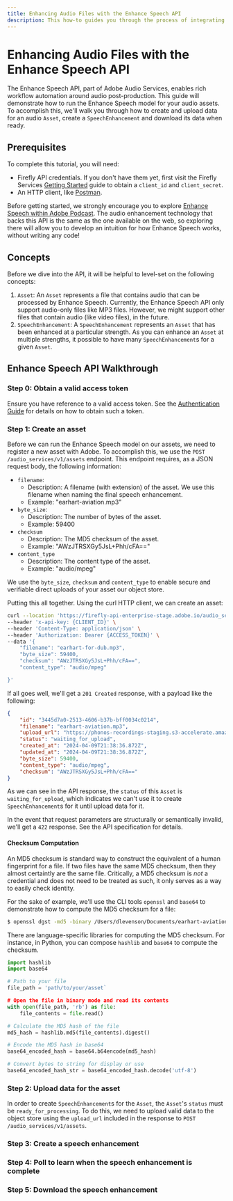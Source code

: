```yaml
---
title: Enhancing Audio Files with the Enhance Speech API
description: This how-to guides you through the process of integrating the Firefly Services APIs in PowerAutomate.
---
```


# Enhancing Audio Files with the Enhance Speech API

The Enhance Speech API, part of Adobe Audio Services, enables rich workflow automation around audio post-production.
This guide will demonstrate how to run the Enhance Speech model for your audio assets.
To accomplish this, we'll walk you through how to create and upload data for an audio `Asset`, create a `SpeechEnhancement` and download its data when ready.

## Prerequisites

To complete this tutorial, you will need:

* Firefly API credentials. If you don't have them yet, first visit the Firefly Services [Getting Started](../../../guides/get-started.md) guide to obtain a `client_id` and `client_secret`.
* An HTTP client, like [Postman](https://www.postman.com/).

Before getting started, we strongly encourage you to explore [Enhance Speech within Adobe Podcast][esqa-link]. The audio enhancement technology that backs this API is the same as the one available on the web, so exploring there will allow you to develop an intuition for how Enhance Speech works, without writing any code!

## Concepts

Before we dive into the API, it will be helpful to level-set on the following concepts:

1. `Asset`: An `Asset` represents a file that contains audio that can be processed by Enhance Speech. Currently, the Enhance Speech API only support audio-only files like MP3 files. However, we might support other files that contain audio (like video files), in the future.
2. `SpeechEnhancement`: A `SpeechEnhancement` represents an `Asset` that has been enhanced at a particular strength. As you can enhance an `Asset` at multiple strengths, it possible to have many `SpeechEnhancement`s for a given `Asset`.

[esqa-link]:https://podcast.adobe.com/enhance

## Enhance Speech API Walkthrough

### Step 0: Obtain a valid access token

Ensure you have reference to a valid access token. See the [Authentication Guide](../concepts/authentication/index.md) for details on how to obtain
such a token.

### Step 1: Create an asset

Before we can run the Enhance Speech model on our assets, we need to register a new asset with Adobe.
To accomplish this, we use the `POST /audio_services/v1/assets` endpoint.
This endpoint requires, as a JSON request body, the following information:

* `filename`:
    * Description: A filename (with extension) of the asset. We use this filename when naming the final speech enhancement.
    * Example: "earhart-aviation.mp3"
* `byte_size`:
    * Description: The number of bytes of the asset.
    * Example: 59400
* `checksum`
    * Description: The MD5 checksum of the asset.
    * Example: "AWzJTRSXGy5JsL+Phh/cFA=="
* `content_type`
    * Description: The content type of the asset.
    * Example: "audio/mpeg"

We use the `byte_size`, `checksum` and `content_type` to enable secure and verifiable direct uploads of your asset our object store.

Putting this all together. Using the curl HTTP client, we can create an asset:

```sh
curl --location 'https://firefly-api-enterprise-stage.adobe.io/audio_services/v1/assets' \
--header 'x-api-key: {CLIENT_ID}' \
--header 'Content-Type: application/json' \
--header 'Authorization: Bearer {ACCESS_TOKEN}' \
--data '{
    "filename": "earhart-for-dub.mp3",
    "byte_size": 59400,
    "checksum": "AWzJTRSXGy5JsL+Phh/cFA==",
    "content_type": "audio/mpeg"

}'
```

If all goes well, we'll get a `201 Created` response, with a payload like the following:

```json
{
    "id": "3445d7a0-2513-4606-b37b-bff0034c0214",
    "filename": "earhart-aviation.mp3",
    "upload_url": "https://phonos-recordings-staging.s3-accelerate.amazonaws.com/Assets/3445d7a0-2513-4606-b37b-bff0034c0214?X-Amz-Algorithm=AWS4-HMAC-SHA256&X-Amz-Credential=ASIAS2MU72M7ACPXX764%2F20240409%2Fus-east-1%2Fs3%2Faws4_request&X-Amz-Date=20240409T213836Z&X-Amz-Expires=43200&X-Amz-Security-Token=FwoGZXIvYXdzEPf%2F%2F%2F%2F%2F%2F%2F%2F%2F%2FwEaDMyjVxJyIRosE7smGSLJAWqfi8jqgkF0iiCYFU1nq3xAzNalFsrmbNnJRpWZvOSjGREvQftcLr%2FVgG9rjuz1cskXD3H8umxVLOS6oVmjHdt0wmaRtx5C6ZvGp8tW7BL%2F0hsuuU%2FmmG0n8QmmuQjA%2BfeaRkwR6Fgw85SryaPZUxzXhX9Y2BypyeBDX1H5JTPUYpZA0fAu1g9nYncsIjbNgnBJvr5e42gBnJZQSyAeeE3dA%2BK9btul5QapF5of4JTHXngkhLSBm819JD9iXRjRiUAUfoofGYfDhiiw5NawBjItFfJCqsABzKqETJ6q87zlAHajnVODPJgGowODSXrrqNd%2BTnV%2B73UXZTYKNukt&X-Amz-SignedHeaders=content-length%3Bcontent-md5%3Bcontent-type%3Bhost&X-Amz-Signature=45bad70aa97e89bf6120a7a0ec22b0dfc4771060922c50e1ec5c876f13252c49",
    "status": "waiting_for_upload",
    "created_at": "2024-04-09T21:38:36.872Z",
    "updated_at": "2024-04-09T21:38:36.872Z",
    "byte_size": 59400,
    "content_type": "audio/mpeg",
    "checksum": "AWzJTRSXGy5JsL+Phh/cFA=="
}
```

As we can see in the API response, the `status` of this `Asset` is `waiting_for_upload`, which indicates we can't use it to create `SpeechEnhancement`s for it until upload data for it.

In the event that request parameters are structurally or semantically invalid, we'll get a `422` response. See the API specification for details.

#### Checksum Computation

An MD5 checksum is standard way to construct the equivalent of a human fingerprint for a file. If two files have the same MD5 checksum, then they almost certaintly are the same file. Critically, a MD5 checksum is *not* a credential and does not need to be treated as such, it only serves as a way to easily check identity.

For the sake of example, we'll use the CLI tools `openssl` and `base64` to demonstrate how to compute the MD5 checksum for a file:

```sh
$ openssl dgst -md5 -binary /Users/dlevenson/Documents/earhart-aviation.mp3 | base64
```

There are language-specific libraries for computing the MD5 checksum. For instance, in Python, you can compose `hashlib` and `base64` to compute the checksum.

```python
import hashlib
import base64

# Path to your file
file_path = 'path/to/your/asset`

# Open the file in binary mode and read its contents
with open(file_path, 'rb') as file:
    file_contents = file.read()

# Calculate the MD5 hash of the file
md5_hash = hashlib.md5(file_contents).digest()

# Encode the MD5 hash in base64
base64_encoded_hash = base64.b64encode(md5_hash)

# Convert bytes to string for display or use
base64_encoded_hash_str = base64_encoded_hash.decode('utf-8')
```

### Step 2: Upload data for the asset

In order to create `SpeechEnhancement`s for the `Asset`, the `Asset`'s `status` must be `ready_for_processing`. To do this, we need to upload valid data to the
object store using the `upload_url` included in the response to `POST /audio_services/v1/assets`.

### Step 3: Create a speech enhancement

### Step 4: Poll to learn when the speech enhancement is complete

### Step 5: Download the speech enhancement

